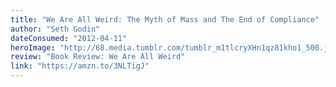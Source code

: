 ```yaml
---
title: "We Are All Weird: The Myth of Mass and The End of Compliance"
author: "Seth Godin"
dateConsumed: "2012-04-11"
heroImage: "http://68.media.tumblr.com/tumblr_m1tlcryXHn1qz81kho1_500.jpg"
review: "Book Review: We Are All Weird"
link: "https://amzn.to/3NLTigJ"
---
```


